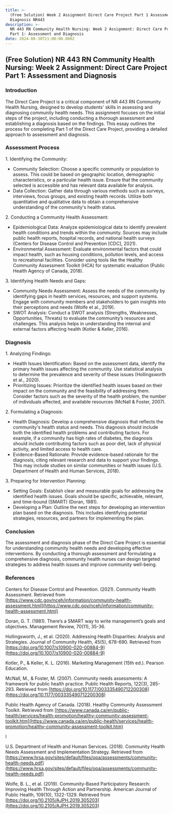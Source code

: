 ```yaml
---
title: >-
  (Free Solution) Week 2 Assignment Direct Care Project Part 1 Assessment and
  Diagnosis NR443
description: >-
  NR 443 RN Community Health Nursing: Week 2 Assignment: Direct Care Project
  Part 1: Assessment and Diagnosis
date: 2024-08-30T21:00:00.000Z
---
```


## (Free Solution) NR 443 RN Community Health Nursing: Week 2 Assignment: Direct Care Project Part 1: Assessment and Diagnosis

### Introduction

The Direct Care Project is a critical component of NR 443 RN Community Health Nursing, designed to develop students' skills in assessing and diagnosing community health needs. This assignment focuses on the initial steps of the project, including conducting a thorough assessment and establishing a diagnosis based on the findings. This essay outlines the process for completing Part 1 of the Direct Care Project, providing a detailed approach to assessment and diagnosis.

### Assessment Process

1\. Identifying the Community:

* Community Selection: Choose a specific community or population to assess. This could be based on geographic location, demographic characteristics, or a particular health issue. Ensure that the community selected is accessible and has relevant data available for analysis.
* Data Collection: Gather data through various methods such as surveys, interviews, focus groups, and existing health records. Utilize both quantitative and qualitative data to obtain a comprehensive understanding of the community's health status.

2\. Conducting a Community Health Assessment:

* Epidemiological Data: Analyze epidemiological data to identify prevalent health conditions and trends within the community. Sources may include public health reports, hospital records, and national health surveys (Centers for Disease Control and Prevention \[CDC], 2021).
* Environmental Assessment: Evaluate environmental factors that could impact health, such as housing conditions, pollution levels, and access to recreational facilities. Consider using tools like the Healthy Community Assessment Toolkit (HCA) for systematic evaluation (Public Health Agency of Canada, 2018).

3\. Identifying Health Needs and Gaps:

* Community Needs Assessment: Assess the needs of the community by identifying gaps in health services, resources, and support systems. Engage with community members and stakeholders to gain insights into their perceptions and needs (Wolfe et al., 2019).
* SWOT Analysis: Conduct a SWOT analysis (Strengths, Weaknesses, Opportunities, Threats) to evaluate the community’s resources and challenges. This analysis helps in understanding the internal and external factors affecting health (Kotler & Keller, 2016).

### Diagnosis

1\. Analyzing Findings:

* Health Issues Identification: Based on the assessment data, identify the primary health issues affecting the community. Use statistical analysis to determine the prevalence and severity of these issues (Hollingsworth et al., 2020).
* Prioritizing Issues: Prioritize the identified health issues based on their impact on the community and the feasibility of addressing them. Consider factors such as the severity of the health problem, the number of individuals affected, and available resources (McNall & Foster, 2007).

2\. Formulating a Diagnosis:

* Health Diagnosis: Develop a comprehensive diagnosis that reflects the community's health status and needs. This diagnosis should include both the identified health problems and contributing factors. For example, if a community has high rates of diabetes, the diagnosis should include contributing factors such as poor diet, lack of physical activity, and limited access to health care.
* Evidence-Based Rationale: Provide evidence-based rationale for the diagnosis, citing relevant research and data to support your findings. This may include studies on similar communities or health issues (U.S. Department of Health and Human Services, 2018).

3\. Preparing for Intervention Planning:

* Setting Goals: Establish clear and measurable goals for addressing the identified health issues. Goals should be specific, achievable, relevant, and time-bound (SMART) (Doran, 1981).
* Developing a Plan: Outline the next steps for developing an intervention plan based on the diagnosis. This includes identifying potential strategies, resources, and partners for implementing the plan.

### Conclusion

The assessment and diagnosis phase of the Direct Care Project is essential for understanding community health needs and developing effective interventions. By conducting a thorough assessment and formulating a comprehensive diagnosis, community health nurses can design targeted strategies to address health issues and improve community well-being.

### References

Centers for Disease Control and Prevention. (2021). Community Health Assessment. Retrieved from [https://www.cdc.gov/nceh/information/community-health-assessment.html](https://www.cdc.gov/nceh/information/community-health-assessment.html)

Doran, G. T. (1981). There’s a SMART way to write management’s goals and objectives. Management Review, 70(11), 35-36.

Hollingsworth, J., et al. (2020). Addressing Health Disparities: Analysis and Strategies. Journal of Community Health, 45(5), 678-690. Retrieved from [https://doi.org/10.1007/s10900-020-00884-9](https://doi.org/10.1007/s10900-020-00884-9)

Kotler, P., & Keller, K. L. (2016). Marketing Management (15th ed.). Pearson Education.

McNall, M., & Foster, M. (2007). Community needs assessments: A framework for public health practice. Public Health Reports, 122(3), 285-293. Retrieved from [https://doi.org/10.1177/003335490712200308](https://doi.org/10.1177/003335490712200308)

Public Health Agency of Canada. (2018). Healthy Community Assessment Toolkit. Retrieved from [https://www.canada.ca/en/public-health/services/health-promotion/healthy-community-assessment-toolkit.htm](https://www.canada.ca/en/public-health/services/health-promotion/healthy-community-assessment-toolkit.htm)

l

U.S. Department of Health and Human Services. (2018). Community Health Needs Assessment and Implementation Strategy. Retrieved from [https://www.hrsa.gov/sites/default/files/opa/assessments/community-health-needs.pdf](https://www.hrsa.gov/sites/default/files/opa/assessments/community-health-needs.pdf)

Wolfe, B. L., et al. (2019). Community-Based Participatory Research: Improving Health Through Action and Partnership. American Journal of Public Health, 109(10), 1322-1329. Retrieved from [https://doi.org/10.2105/AJPH.2019.305203](https://doi.org/10.2105/AJPH.2019.305203)
